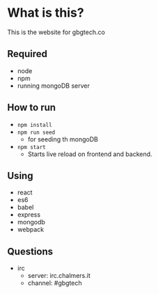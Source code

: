 # What is this?

This is the website for gbgtech.co

## Required
* node
* npm
* running mongoDB server

## How to run
* `npm install`
* `npm run seed` 
   * for seeding th mongoDB 
* `npm start`
    * Starts live reload on frontend and backend.


## Using
* react
* es6
* babel
* express
* mongodb
* webpack

## Questions
* irc
    * server: irc.chalmers.it  
    * channel: #gbgtech
